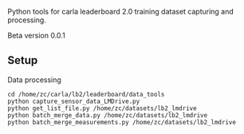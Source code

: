 Python tools for carla leaderboard 2.0 training dataset capturing and processing.

Beta version 0.0.1


## Setup

Data processing
```Shell
cd /home/zc/carla/lb2/leaderboard/data_tools
python capture_sensor_data_LMDrive.py
python get_list_file.py /home/zc/datasets/lb2_lmdrive
python batch_merge_data.py /home/zc/datasets/lb2_lmdrive
python batch_merge_measurements.py /home/zc/datasets/lb2_lmdrive
```